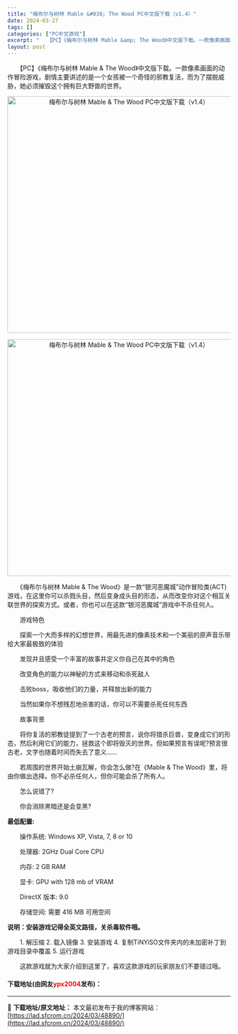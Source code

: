 ```yaml
---
title: "梅布尔与树林 Mable &#038; The Wood PC中文版下载（v1.4）"
date: 2024-03-27
tags: []
categories: ["PC中文游戏"]
excerpt: "　　【PC】《梅布尔与树林 Mable &amp; The Wood》中文版下载。一款像素画面的动作冒险游戏，剧情主要讲述的是一个女孩被一个奇怪的邪教复活，而为了摆脱威胁，她必须摧毁这个拥有巨大野兽的世界。 　　《梅布尔与树林 Mable &amp; The Wood》是一款&ldquo;银河恶魔城&hellip;"
layout: post
---
```


 <p>　　【PC】《梅布尔与树林 Mable &amp; The Wood》中文版下载。一款像素画面的动作冒险游戏，剧情主要讲述的是一个女孩被一个奇怪的邪教复活，而为了摆脱威胁，她必须摧毁这个拥有巨大野兽的世界。</p> <p align="center"><img align="" border="0" src="https://lad.sfcrom.cn/wp-content/uploads/2024/03/20240327_66038109562c9.webp" width="533" alt="梅布尔与树林 Mable &amp; The Wood PC中文版下载（v1.4）" /></p> <p align="center"><img align="" border="0" src="https://lad.sfcrom.cn/wp-content/uploads/2024/03/20240327_66038109dacb7.webp" width="533" alt="梅布尔与树林 Mable &amp; The Wood PC中文版下载（v1.4）" /></p> <p>　　《梅布尔与树林 Mable &amp; The Wood》是一款&ldquo;银河恶魔城&rdquo;动作冒险类(ACT)游戏，在这里你可以杀戮头目，然后变身成头目的形态，从而改变你对这个相互关联世界的探索方式。或者，你也可以在这款&ldquo;银河恶魔城&rdquo;游戏中不杀任何人。</p> <p>　　游戏特色</p> <p>　　探索一个大而多样的幻想世界，用最先进的像素技术和一个美丽的原声音乐带给大家最极致的体验</p> <p>　　发现并且感受一个丰富的故事并定义你自己在其中的角色</p> <p>　　改变角色的能力以神秘的方式来移动和杀死敌人</p> <p>　　击败boss，吸收他们的力量，并释放出新的能力</p> <p>　　当然如果你不想残忍地杀害的话，你可以不需要杀死任何东西</p> <p>　　故事背景</p> <p>　　将你复活的邪教徒提到了一个古老的预言，说你将猎杀巨兽，变身成它们的形态，然后利用它们的能力，拯救这个即将毁灭的世界。但如果预言有误呢?预言很古老，文字也随着时间而失去了意义&hellip;&hellip;</p> <p>　　若周围的世界开始土崩瓦解，你会怎么做?在《Mable &amp; The Wood》里，将由你做出选择。你不必杀任何人，但你可能会杀了所有人。</p> <p>　　怎么说错了?</p> <p>　　你会消除黑暗还是会变黑?</p> <p><strong>最低配置:</strong></p> <p>　　操作系统: Windows XP, Vista, 7, 8 or 10</p> <p>　　处理器: 2GHz Dual Core CPU</p> <p>　　内存: 2 GB RAM</p> <p>　　显卡: GPU with 128 mb of VRAM</p> <p>　　DirectX 版本: 9.0</p> <p>　　存储空间: 需要 416 MB 可用空间</p> <p><strong>说明：安装游戏记得全英文路径，关杀毒软件哦。</strong></p> <p>　　1. 解压缩 2. 载入镜像 3. 安装游戏 4. 复制TiNYiSO文件夹内的未加密补丁到游戏目录中覆盖 5. 运行游戏</p> <p>　　这款游戏就为大家介绍到这里了，喜欢这款游戏的玩家朋友们不要错过哦。</p> <p><h4>下载地址(由网友<font color="red">ypx2004</font>发布)：</h4></p> 

---
📖 **下载地址/原文地址：** 本文最初发布于我的博客网站：[https://lad.sfcrom.cn/2024/03/48890/](https://lad.sfcrom.cn/2024/03/48890/)
